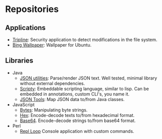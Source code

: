 # Repositories
## Applications

* [Tripline](https://github.com/branscha/app-tripline): Security application to detect modifications in the file system.
* [Bing Wallpaper](https://github.com/branscha/app-bing-wallpaper): Wallpaper for Ubuntu.


## Libraries

* Java
   * [JSON utilities](https://github.com/branscha/lib-jsonutil): Parse/render JSON text. Well tested, minimal library without external dependencies.
   * [Scripty](https://github.com/branscha/lib-scripty): Embeddable scripting language, similar to lisp. Can be embedded in annotations, custom CLI's, you name it.
   * [JSON Tools](https://github.com/branscha/lib-jsontools): Map JSON data to/from Java classes. 
* JavaScript
   * [Bytes](https://github.com/branscha/lib-bytes): Manipulating byte strings.
   * [Hex](https://github.com/branscha/lib-hex): Encode-decode texts to/from hexadecimal format.
   * [Base64](https://github.com/branscha/lib-base64). Encode-decode strings to/from base64 format.
* Perl
   * [Repl Loop](https://github.com/branscha/Repl-Loop) Console application with custom commands.
